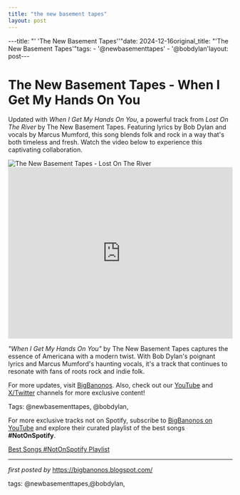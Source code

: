 ```yaml
---
title: "the new basement tapes"
layout: post
---
```

---title: "' 'The New Basement Tapes''"date: 2024-12-16original_title: "'The New Basement Tapes'"tags:  - '@newbasementtapes'  - '@bobdylan'layout: post---<!-- Title of the Post --><h1 >The New Basement Tapes - When I Get My Hands On You</h1> <!-- Introductory Text --><p >Updated with *When I Get My Hands On You*, a powerful track from *Lost On The River* by The New Basement Tapes. Featuring lyrics by Bob Dylan and vocals by Marcus Mumford, this song blends folk and rock in a way that's both timeless and fresh. Watch the video below to experience this captivating collaboration.</p> <!-- Featured Image --><div > <img src="https://i.scdn.co/image/ab67616d0000b273e81124204c88882d0343eaee" alt="The New Basement Tapes - Lost On The River" /></div> <!-- YouTube Video Embed --><div > <iframe width="100%" height="385" src="https://www.youtube.com/embed/BDUDx15KdkI" title="When I Get My Hands On You - Lyrics by Bob Dylan & Vocals by Marcus Mumford" frameborder="0" allow="accelerometer; autoplay; clipboard-write; encrypted-media; gyroscope; picture-in-picture; web-share" referrerpolicy="strict-origin-when-cross-origin" allowfullscreen></iframe></div> <!-- Song Information --><div > <p><em>"When I Get My Hands On You"</em> by The New Basement Tapes captures the essence of Americana with a modern twist. With Bob Dylan's poignant lyrics and Marcus Mumford's haunting vocals, it's a track that continues to resonate with fans of roots rock and indie folk.</p></div> <!-- Footer Links --><div > <p>For more updates, visit <a href="https://bigbanonos.blogspot.com/" target="_blank">BigBanonos</a>. Also, check out our <a href="https://www.youtube.com/@BigBanonos" target="_blank">YouTube</a> and <a href="https://x.com/bigbanonos" target="_blank">X/Twitter</a> channels for more exclusive content!</p></div> <!-- Tags --><p >Tags: @newbasementtapes, @bobdylan,</p><!--Subscribe and Playlist Links--><div>    <p>For more exclusive tracks not on Spotify, subscribe to <a href="https://www.youtube.com/@BigBanonos" target="_blank">BigBanonos on YouTube</a> and explore their curated playlist of the best songs <strong>#NotOnSpotify</strong>.</p>    <p><a href="https://www.youtube.com/playlist?list=PLtuNtuTatqI0kFahUCbtbfenC_ET5O_tr" target="_blank">Best Songs #NotOnSpotify Playlist<br /></a></p></div><hr /><p><em>first posted by</em> <a href="https://bigbanonos.blogspot.com/" rel="noopener" target="_new">https://bigbanonos.blogspot.com/</a></p><p>tags: @newbasementtapes,@bobdylan,</p>
